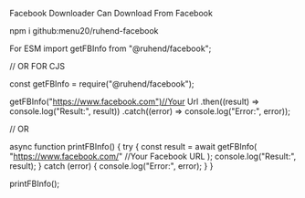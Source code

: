 Facebook Downloader Can Download From Facebook

npm i github:menu20/ruhend-facebook

For ESM
import getFBInfo from "@ruhend/facebook";

// OR
FOR CJS

const getFBInfo = require("@ruhend/facebook");

getFBInfo("https://www.facebook.com")//Your Url
    .then((result) => console.log("Result:", result))
    .catch((error) => console.log("Error:", error));

// OR

async function printFBInfo() {
    try {
        const result = await getFBInfo(
            "https://www.facebook.com/" //Your Facebook URL
        );
        console.log("Result:", result);
    } catch (error) {
        console.log("Error:", error);
    }
}

printFBInfo();

